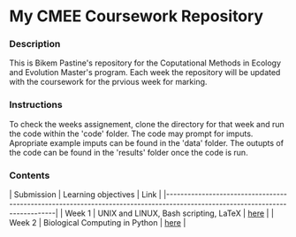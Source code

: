 # My CMEE Coursework Repository

### Description
This is Bikem Pastine's repository for the Coputational Methods in Ecology and Evolution Master's program. Each week the repository will be updated with the coursework for the prvious week for marking. 

### Instructions
To check the weeks assignement, clone the directory for that week and run the code within the 'code' folder. The code may prompt for imputs. Apropriate example imputs can be found in the 'data' folder. The outupts of the code can be found in the 'results' folder once the code is run. 

### Contents
| Submission | Learning objectives                   | Link                                                                   |
|-----------------------------------------------------------------------------------------------------------------------------|
| Week 1     | UNIX and LINUX, Bash scripting, LaTeX | [here](https://github.com/bikempastine/CMEECourseWork/tree/main/week1) |
| Week 2     | Biological Computing in Python        | [here](https://github.com/bikempastine/CMEECourseWork/tree/main/week2) |